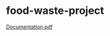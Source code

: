 # food-waste-project
[Documentation.pdf](https://github.com/biancamrd/food-waste-project/files/14493869/Documentation.pdf)
